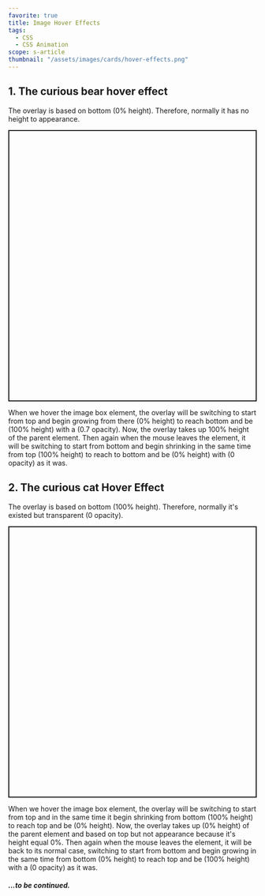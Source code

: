```yaml
---
favorite: true
title: Image Hover Effects
tags:
  - CSS
  - CSS Animation
scope: s-article
thumbnail: "/assets/images/cards/hover-effects.png"
---
```


## 1. The curious bear hover effect

The overlay is based on bottom (0% height). Therefore, normally it has no height to appearance.

<p class="codepen" data-height="550" data-theme-id="light" data-default-tab="result" data-user="ahmedhosna95" data-slug-hash="QWyoWJg" style="height: 550; box-sizing: border-box; display: flex; align-items: center; justify-content: center; border: 2px solid; margin: 1em 0; padding: 1em;" data-pen-title="QWyoWJg"></p>

When we hover the image box element, the overlay will be switching to start from top and begin growing from there (0% height) to reach bottom and be (100% height) with a (0.7 opacity). Now, the overlay takes up 100% height of the parent element. Then again when the mouse leaves the element, it will be switching to start from bottom and begin shrinking in the same time from top (100% height) to reach to bottom and be (0% height) with (0 opacity) as it was.

## 2. The curious cat Hover Effect

The overlay is based on bottom (100% height). Therefore, normally it's existed but transparent (0 opacity).

<p class="codepen" data-height="550" data-theme-id="light" data-default-tab="result" data-user="ahmedhosna95" data-slug-hash="WNrmbrX" style="height: 550; box-sizing: border-box; display: flex; align-items: center; justify-content: center; border: 2px solid; margin: 1em 0; padding: 1em;" data-pen-title="WNrmbrX"></p>

When we hover the image box element, the overlay will be switching to start from top and in the same time it begin shrinking from bottom (100% height) to reach top and be (0% height). Now, the overlay takes up (0% height) of the parent element and based on top but not appearance because it's height equal 0%. Then again when the mouse leaves the element, it will be back to its normal case, switching to start from bottom and begin growing in the same time from bottom (0% height) to reach top and be (100% height) with a (0 opacity) as it was.

##### ...to be continued.
